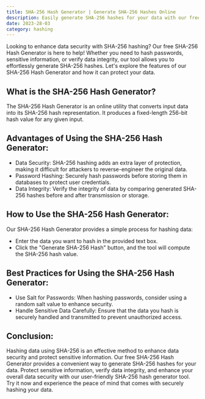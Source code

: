 ```yaml
---
title: SHA-256 Hash Generator | Generate SHA-256 Hashes Online
description: Easily generate SHA-256 hashes for your data with our free SHA-256 Hash Generator! Enhance data security and protect sensitive information using our user-friendly SHA-256 hash generator tool.
date: 2023-28-03
category: hashing
---
```


Looking to enhance data security with SHA-256 hashing? Our free SHA-256 Hash Generator is here to help! Whether you need to hash passwords, sensitive information, or verify data integrity, our tool allows you to effortlessly generate SHA-256 hashes. Let's explore the features of our SHA-256 Hash Generator and how it can protect your data.

## What is the SHA-256 Hash Generator?

The SHA-256 Hash Generator is an online utility that converts input data into its SHA-256 hash representation. It produces a fixed-length 256-bit hash value for any given input.

## Advantages of Using the SHA-256 Hash Generator:

- Data Security: SHA-256 hashing adds an extra layer of protection, making it difficult for attackers to reverse-engineer the original data.
- Password Hashing: Securely hash passwords before storing them in databases to protect user credentials.
- Data Integrity: Verify the integrity of data by comparing generated SHA-256 hashes before and after transmission or storage.

## How to Use the SHA-256 Hash Generator:

Our SHA-256 Hash Generator provides a simple process for hashing data:
- Enter the data you want to hash in the provided text box.
- Click the "Generate SHA-256 Hash" button, and the tool will compute the SHA-256 hash value.

## Best Practices for Using the SHA-256 Hash Generator:

- Use Salt for Passwords: When hashing passwords, consider using a random salt value to enhance security.
- Handle Sensitive Data Carefully: Ensure that the data you hash is securely handled and transmitted to prevent unauthorized access.

## Conclusion:

Hashing data using SHA-256 is an effective method to enhance data security and protect sensitive information. Our free SHA-256 Hash Generator provides a convenient way to generate SHA-256 hashes for your data. Protect sensitive information, verify data integrity, and enhance your overall data security with our user-friendly SHA-256 hash generator tool. Try it now and experience the peace of mind that comes with securely hashing your data.
